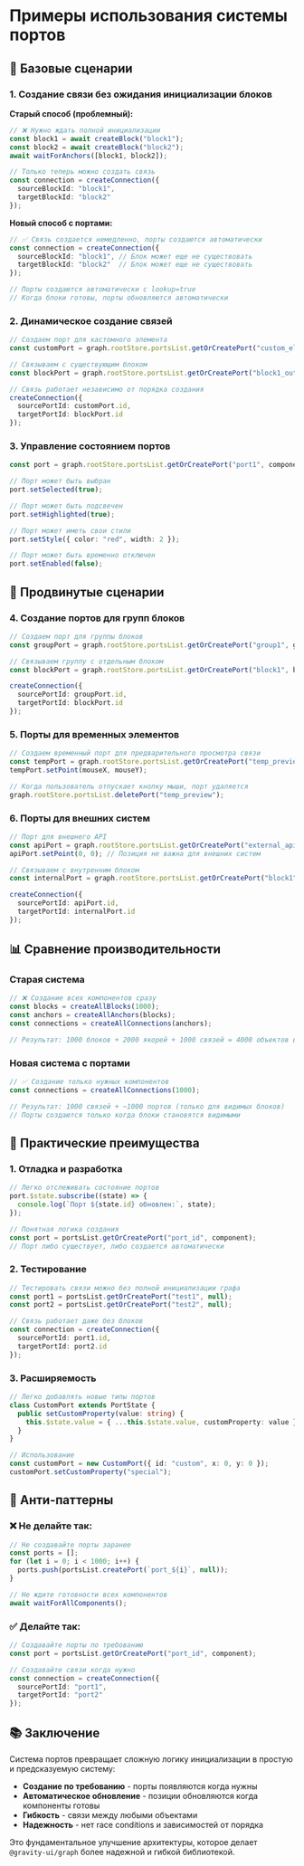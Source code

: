 # Примеры использования системы портов

## 🚀 Базовые сценарии

### 1. Создание связи без ожидания инициализации блоков

**Старый способ (проблемный):**
```typescript
// ❌ Нужно ждать полной инициализации
const block1 = await createBlock("block1");
const block2 = await createBlock("block2");
await waitForAnchors([block1, block2]);

// Только теперь можно создать связь
const connection = createConnection({
  sourceBlockId: "block1",
  targetBlockId: "block2"
});
```

**Новый способ с портами:**
```typescript
// ✅ Связь создается немедленно, порты создаются автоматически
const connection = createConnection({
  sourceBlockId: "block1", // Блок может еще не существовать
  targetBlockId: "block2"  // Блок может еще не существовать
});

// Порты создаются автоматически с lookup=true
// Когда блоки готовы, порты обновляются автоматически
```

### 2. Динамическое создание связей

```typescript
// Создаем порт для кастомного элемента
const customPort = graph.rootStore.portsList.getOrCreatePort("custom_element", customComponent);

// Связываем с существующим блоком
const blockPort = graph.rootStore.portsList.getOrCreatePort("block1_output", block);

// Связь работает независимо от порядка создания
createConnection({
  sourcePortId: customPort.id,
  targetPortId: blockPort.id
});
```

### 3. Управление состоянием портов

```typescript
const port = graph.rootStore.portsList.getOrCreatePort("port1", component);

// Порт может быть выбран
port.setSelected(true);

// Порт может быть подсвечен
port.setHighlighted(true);

// Порт может иметь свои стили
port.setStyle({ color: "red", width: 2 });

// Порт может быть временно отключен
port.setEnabled(false);
```

## 🔧 Продвинутые сценарии

### 4. Создание портов для групп блоков

```typescript
// Создаем порт для группы блоков
const groupPort = graph.rootStore.portsList.getOrCreatePort("group1", groupComponent);

// Связываем группу с отдельным блоком
const blockPort = graph.rootStore.portsList.getOrCreatePort("block1", block);

createConnection({
  sourcePortId: groupPort.id,
  targetPortId: blockPort.id
});
```

### 5. Порты для временных элементов

```typescript
// Создаем временный порт для предварительного просмотра связи
const tempPort = graph.rootStore.portsList.getOrCreatePort("temp_preview", null);
tempPort.setPoint(mouseX, mouseY);

// Когда пользователь отпускает кнопку мыши, порт удаляется
graph.rootStore.portsList.deletePort("temp_preview");
```

### 6. Порты для внешних систем

```typescript
// Порт для внешнего API
const apiPort = graph.rootStore.portsList.getOrCreatePort("external_api", null);
apiPort.setPoint(0, 0); // Позиция не важна для внешних систем

// Связываем с внутренним блоком
const internalPort = graph.rootStore.portsList.getOrCreatePort("block1", block);

createConnection({
  sourcePortId: apiPort.id,
  targetPortId: internalPort.id
});
```

## 📊 Сравнение производительности

### Старая система
```typescript
// ❌ Создание всех компонентов сразу
const blocks = createAllBlocks(1000);
const anchors = createAllAnchors(blocks);
const connections = createAllConnections(anchors);

// Результат: 1000 блоков + 2000 якорей + 1000 связей = 4000 объектов в памяти
```

### Новая система с портами
```typescript
// ✅ Создание только нужных компонентов
const connections = createAllConnections(1000);

// Результат: 1000 связей + ~1000 портов (только для видимых блоков)
// Порты создаются только когда блоки становятся видимыми
```

## 🎯 Практические преимущества

### 1. **Отладка и разработка**
```typescript
// Легко отслеживать состояние портов
port.$state.subscribe((state) => {
  console.log(`Порт ${state.id} обновлен:`, state);
});

// Понятная логика создания
const port = portsList.getOrCreatePort("port_id", component);
// Порт либо существует, либо создается автоматически
```

### 2. **Тестирование**
```typescript
// Тестировать связи можно без полной инициализации графа
const port1 = portsList.getOrCreatePort("test1", null);
const port2 = portsList.getOrCreatePort("test2", null);

// Связь работает даже без блоков
const connection = createConnection({
  sourcePortId: port1.id,
  targetPortId: port2.id
});
```

### 3. **Расширяемость**
```typescript
// Легко добавлять новые типы портов
class CustomPort extends PortState {
  public setCustomProperty(value: string) {
    this.$state.value = { ...this.$state.value, customProperty: value };
  }
}

// Использование
const customPort = new CustomPort({ id: "custom", x: 0, y: 0 });
customPort.setCustomProperty("special");
```

## 🚨 Анти-паттерны

### ❌ Не делайте так:
```typescript
// Не создавайте порты заранее
const ports = [];
for (let i = 0; i < 1000; i++) {
  ports.push(portsList.createPort(`port_${i}`, null));
}

// Не ждите готовности всех компонентов
await waitForAllComponents();
```

### ✅ Делайте так:
```typescript
// Создавайте порты по требованию
const port = portsList.getOrCreatePort("port_id", component);

// Создавайте связи когда нужно
const connection = createConnection({
  sourcePortId: "port1",
  targetPortId: "port2"
});
```

## 📚 Заключение

Система портов превращает сложную логику инициализации в простую и предсказуемую систему:

- **Создание по требованию** - порты появляются когда нужны
- **Автоматическое обновление** - позиции обновляются когда компоненты готовы  
- **Гибкость** - связи между любыми объектами
- **Надежность** - нет race conditions и зависимостей от порядка

Это фундаментальное улучшение архитектуры, которое делает `@gravity-ui/graph` более надежной и гибкой библиотекой.
